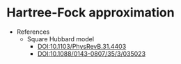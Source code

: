 # Hartree-Fock approximation

* References
  * Square Hubbard model
    * [DOI:10.1103/PhysRevB.31.4403](https://doi.org/10.1103/PhysRevB.31.4403)
    * [DOI:10.1088/0143-0807/35/3/035023](https://doi.org/10.1088/0143-0807/35/3/035023)
